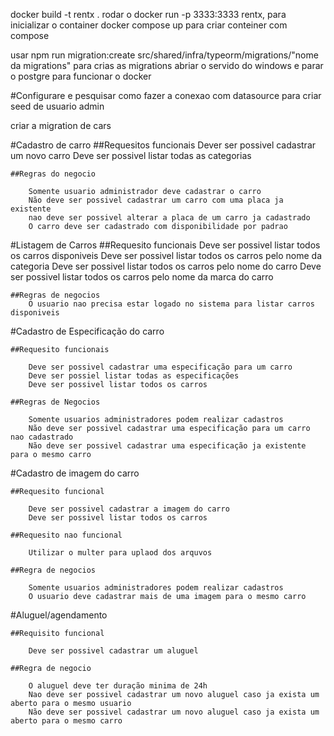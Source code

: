 docker build -t rentx .
rodar o docker run -p 3333:3333 rentx, para inicializar o container
docker compose up para criar conteiner com compose

usar npm run migration:create src/shared/infra/typeorm/migrations/"nome da migrations" para crias as migrations
abriar o servido do windows e parar o postgre para funcionar o docker

#Configurare e pesquisar como fazer  a conexao com datasource  para criar seed de usuario admin 

criar a migration de cars

#Cadastro de carro
	##Requesitos funcionais
    	Dever ser possivel cadastrar um novo carro
		Deve ser possivel listar todas as categorias

	##Regras do negocio
		
		Somente usuario administrador deve cadastrar o carro	
		Não deve ser possivel cadastrar um carro com uma placa ja existente
		nao deve ser possivel alterar a placa de um carro ja cadastrado
		O carro deve ser cadastrado com disponibilidade por padrao 
		
		
#Listagem de Carros
	##Requesito funcionais
		Deve ser possivel listar todos os carros disponiveis
		Deve ser possivel listar todos os carros pelo nome da categoria
		Deve ser possivel listar todos os carros pelo nome do carro
		Deve ser possivel listar todos os carros pelo nome da marca do carro

	##Regras de negocios
		O usuario nao precisa estar logado no sistema para listar carros disponiveis

#Cadastro de Especificação do carro

	##Requesito funcionais

		Deve ser possivel cadastrar uma especificação para um carro
		Deve ser possiel listar todas as especificações
		Deve ser possivel listar todos os carros

	##Regras de Negocios
	
    	Somente usuarios administradores podem realizar cadastros	
		Não deve ser possivel cadastrar uma especificação para um carro nao cadastrado
		Não deve ser possivel cadastrar uma especificação ja existente para o mesmo carro

#Cadastro de imagem do carro
	
    ##Requesito funcional
	
    	Deve ser possivel cadastrar a imagem do carro
		Deve ser possivel listar todos os carros

	##Requesito nao funcional
		
		Utilizar o multer para uplaod dos arquvos

	##Regra de negocios
	
    	Somente usuarios administradores podem realizar cadastros	
		O usuario deve cadastrar mais de uma imagem para o mesmo carro
		

#Aluguel/agendamento
	
	##Requisito funcional

		Deve ser possivel cadastrar um aluguel

	##Regra de negocio
		
		O aluguel deve ter duração minima de 24h
		Nao deve ser possivel cadastrar um novo aluguel caso ja exista um aberto para o mesmo usuario
		Não deve ser possivel cadastrar um novo aluguel caso ja exista um aberto para o mesmo carro		
